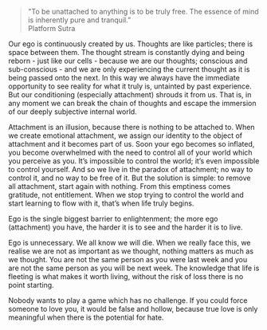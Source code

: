 
> "To be unattached to anything is to be truly free. The essence of mind is inherently pure and tranquil.”  
> Platform Sutra


Our ego is continuously created by us. Thoughts are like particles; there is space between them. The thought stream is constantly dying and being reborn - just like our cells - because we are our thoughts; conscious and sub-conscious - and we are only experiencing the current thought as it is being passed onto the next. In this way we always have the immediate opportunity to see reality for what it truly is, untainted by past experience. But our conditioning (especially attachment) shrouds it from us. That is, in any moment we can break the chain of thoughts and escape the immersion of our deeply subjective internal world.


Attachment is an illusion, because there is nothing to be attached to. When we create emotional attachment, we assign our identity to the object of attachment and it becomes part of us. Soon your ego becomes so inflated, you become overwhelmed with the need to control all of your world which you perceive as you. It’s impossible to control the world; it’s even impossible to control yourself. And so we live in the paradox of attachment; no way to control it, and no way to be free of it. But the solution is simple: to remove all attachment, start again with nothing. From this emptiness comes gratitude, not entitlement. When we stop trying to control the world and start learning to flow with it, that’s when life truly begins.


Ego is the single biggest barrier to enlightenment; the more ego (attachment) you have, the harder it is to see and the harder it is to live.


Ego is unnecessary. We all know we will die. When we really face this, we realise we are not as important as we thought, nothing matters as much as we thought. You are not the same person as you were last week and you are not the same person as you will be next week. The knowledge that life is fleeting is what makes it worth living, without the risk of loss there is no point starting.


Nobody wants to play a game which has no challenge. If you could force someone to love you, it would be false and hollow, because true love is only meaningful when there is the potential for hate.

